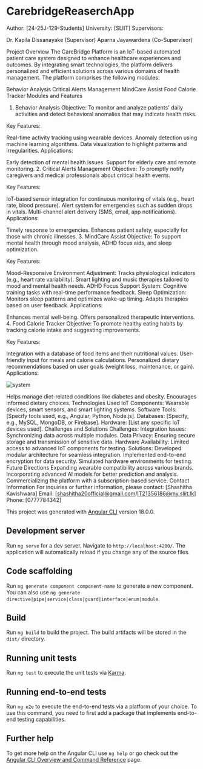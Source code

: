 # CarebridgeReaserchApp
Author: [24-25J-129-Students]
University: [SLIIT]
Supervisors:

Dr. Kapila Dissanayake (Supervisor)
Aparna Jayawardena (Co-Supervisor)

Project Overview
The CareBridge Platform is an IoT-based automated patient care system designed to enhance healthcare experiences and outcomes. By integrating smart technologies, the platform delivers personalized and efficient solutions across various domains of health management. The platform comprises the following modules:

Behavior Analysis
Critical Alerts Management
MindCare Assist
Food Calorie Tracker
Modules and Features
1. Behavior Analysis
Objective:
To monitor and analyze patients' daily activities and detect behavioral anomalies that may indicate health risks.

Key Features:

Real-time activity tracking using wearable devices.
Anomaly detection using machine learning algorithms.
Data visualization to highlight patterns and irregularities.
Applications:

Early detection of mental health issues.
Support for elderly care and remote monitoring.
2. Critical Alerts Management
Objective:
To promptly notify caregivers and medical professionals about critical health events.

Key Features:

IoT-based sensor integration for continuous monitoring of vitals (e.g., heart rate, blood pressure).
Alert system for emergencies such as sudden drops in vitals.
Multi-channel alert delivery (SMS, email, app notifications).
Applications:

Timely response to emergencies.
Enhances patient safety, especially for those with chronic illnesses.
3. MindCare Assist
Objective:
To support mental health through mood analysis, ADHD focus aids, and sleep optimization.

Key Features:

Mood-Responsive Environment Adjustment:
Tracks physiological indicators (e.g., heart rate variability).
Smart lighting and music therapies tailored to mood and mental health needs.
ADHD Focus Support System:
Cognitive training tasks with real-time performance feedback.
Sleep Optimization:
Monitors sleep patterns and optimizes wake-up timing.
Adapts therapies based on user feedback.
Applications:

Enhances mental well-being.
Offers personalized therapeutic interventions.
4. Food Calorie Tracker
Objective:
To promote healthy eating habits by tracking calorie intake and suggesting improvements.

Key Features:

Integration with a database of food items and their nutritional values.
User-friendly input for meals and calorie calculations.
Personalized dietary recommendations based on user goals (weight loss, maintenance, or gain).
Applications:

![system](https://github.com/user-attachments/assets/1b8f0840-cd8a-4709-afe2-8a7402e3883f)


Helps manage diet-related conditions like diabetes and obesity.
Encourages informed dietary choices.
Technologies Used
IoT Components: Wearable devices, smart sensors, and smart lighting systems.
Software Tools: [Specify tools used, e.g., Angular, Python, Node.js].
Databases: [Specify, e.g., MySQL, MongoDB, or Firebase].
Hardware: [List any specific IoT devices used].
Challenges and Solutions
Challenges:
Integration Issues: Synchronizing data across multiple modules.
Data Privacy: Ensuring secure storage and transmission of sensitive data.
Hardware Availability: Limited access to advanced IoT components for testing.
Solutions:
Developed modular architecture for seamless integration.
Implemented end-to-end encryption for data security.
Simulated hardware environments for testing.
Future Directions
Expanding wearable compatibility across various brands.
Incorporating advanced AI models for better prediction and analysis.
Commercializing the platform with a subscription-based service.
Contact Information
For inquiries or further information, please contact:
[Shashitha Kavishwara]
Email: [shashitha20official@gmail.com/IT21356186@my.sliit.lk]
Phone: [0777784342]

This project was generated with [Angular CLI](https://github.com/angular/angular-cli) version 18.0.0.

## Development server

Run `ng serve` for a dev server. Navigate to `http://localhost:4200/`. The application will automatically reload if you change any of the source files.

## Code scaffolding

Run `ng generate component component-name` to generate a new component. You can also use `ng generate directive|pipe|service|class|guard|interface|enum|module`.

## Build

Run `ng build` to build the project. The build artifacts will be stored in the `dist/` directory.

## Running unit tests

Run `ng test` to execute the unit tests via [Karma](https://karma-runner.github.io).

## Running end-to-end tests

Run `ng e2e` to execute the end-to-end tests via a platform of your choice. To use this command, you need to first add a package that implements end-to-end testing capabilities.

## Further help

To get more help on the Angular CLI use `ng help` or go check out the [Angular CLI Overview and Command Reference](https://angular.io/cli) page.
